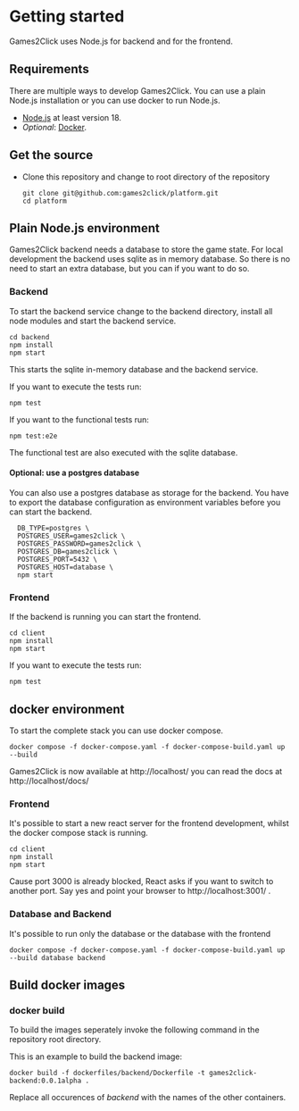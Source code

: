 # Getting started

Games2Click uses Node.js for backend and for the frontend.

## Requirements

There are multiple ways to develop Games2Click. You can use a plain Node.js 
installation or you can use docker to run Node.js.

* [Node.js](http://node.js) at least version 18.
* _Optional_: [Docker](http://docker.com).

## Get the source

- Clone this repository and change to root directory of the repository

  ```shell
  git clone git@github.com:games2click/platform.git
  cd platform
  ```

## Plain Node.js environment

Games2Click backend needs a database to store the game state. For local development 
the backend uses sqlite as in memory database. So there is no need to start an 
extra database, but you can if you want to do so.

### Backend
To start the backend service change to the backend directory, install all 
node modules and start the backend service.
  ```shell
  cd backend
  npm install
  npm start
  ```
This starts the sqlite in-memory database and the backend service.

If you want to execute the tests run:
  ```shell
  npm test
  ```

If you want to the functional tests run: 
  ```shell
  npm test:e2e
  ```
The functional test are also executed with the sqlite database.

#### Optional: use a postgres database

You can also use a postgres database as storage for the backend. You have to
 export the database configuration as environment variables before you can start 
the backend.

```shell  
  DB_TYPE=postgres \
  POSTGRES_USER=games2click \
  POSTGRES_PASSWORD=games2click \
  POSTGRES_DB=games2click \
  POSTGRES_PORT=5432 \
  POSTGRES_HOST=database \
  npm start 
  ```

### Frontend

If the backend is running you can start the frontend.

  ```shell
  cd client
  npm install
  npm start
  ```

If you want to execute the tests run:
  ```shell
  npm test
  ```


## docker environment

To start the complete stack you can use docker compose.

  ```shell
  docker compose -f docker-compose.yaml -f docker-compose-build.yaml up --build 
  ```

Games2Click is now available at http://localhost/ you can read the docs at http://localhost/docs/

### Frontend

It's possible to start a new react server for the frontend development, whilst the docker compose stack is running.

  ```
  cd client
  npm install
  npm start
  ```
Cause port 3000 is already blocked, React asks if you want to switch to another port. Say yes and point your browser to
http://localhost:3001/ .

### Database and Backend

It's possible to run only the database or the database with the frontend 
  ```shell
  docker compose -f docker-compose.yaml -f docker-compose-build.yaml up --build database backend 
  ```

## Build docker images

### docker build

To build the images seperately invoke the following command in the repository root directory.

This is an example to build the backend image:

```
docker build -f dockerfiles/backend/Dockerfile -t games2click-backend:0.0.1alpha .
```

Replace all occurences of _backend_ with the names of the other containers.

